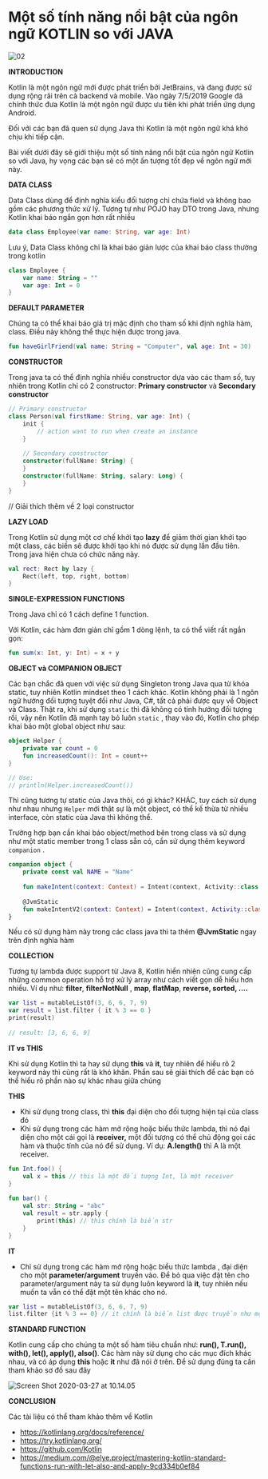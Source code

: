 # Một số tính năng nổi bật của ngôn ngữ KOTLIN so với JAVA

![02](images/02.jpg)

**INTRODUCTION**

Kotlin là một ngôn ngữ mới được phát triển bởi JetBrains, và đang được sử dụng rộng rãi trên cả backend và mobile. Vào ngày 7/5/2019 Google đã chính thức đưa Kotlin là một ngôn ngữ được ưu tiên khi phát triển ứng dụng Android.

Đối với các bạn đã quen sử dụng Java thì Kotlin là một ngôn ngữ khá khó chịu khi tiếp cận.

Bài viết dưới đây sẽ giới thiệu một số tính năng nổi bật của ngôn ngữ Kotlin so với Java, hy vọng các bạn sẽ có một ấn tượng tốt đẹp về ngôn ngữ mới này.

**DATA CLASS**

Data Class dùng để định nghĩa kiểu đối tượng chỉ chứa field và không bao gồm các phương thức xử lý. Tương tự như POJO hay DTO trong Java, nhưng Kotlin khai báo ngắn gọn hơn rất nhiều

```kotlin
data class Employee(var name: String, var age: Int)
```

Lưu ý, Data Class không chỉ là khai báo giản lược của khai báo class thường trong kotlin

```kotlin
class Employee {
    var name: String = ""
    var age: Int = 0
}
```



**DEFAULT PARAMETER**

Chúng ta có thể khai báo giá trị mặc định cho tham số khi định nghĩa hàm, class. Điều này không thể thực hiện được trong java.

```kotlin
fun haveGirlFriend(val name: String = "Computer", val age: Int = 30)
```

**CONSTRUCTOR**

Trong java ta có thể định nghĩa nhiều constructor dựa vào các tham số, tuy nhiên trong Kotlin chỉ có 2 constructor: **Primary constructor**  và **Secondary constructor**

```kotlin
// Primary constructor
class Person(val firstName: String, var age: Int) {
    init {
        // action want to run when create an instance
    }
 
    // Secondary constructor
    constructor(fullName: String) {
    }
    constructor(fullName: String, salary: Long) {
    }
}
```

// Giải thích thêm về 2 loại constructor

**LAZY LOAD**

Trong Kotlin sử dụng một cơ chế khởi tạo **lazy** để giảm thời gian khởi tạo một class, các biến sẽ được khởi tạo khi nó được sử dụng lần đầu tiên. Trong java hiện chưa có chức năng này.

```kotlin
val rect: Rect by lazy {
    Rect(left, top, right, bottom)
}
```



**SINGLE-EXPRESSION FUNCTIONS**

Trong Java chỉ có 1 cách define 1 function. 

Với Kotlin, các hàm đơn giản chỉ gồm 1 dòng lệnh,  ta có thể viết rất ngắn gọn:

```kotlin
fun sum(x: Int, y: Int) = x + y
```

**OBJECT và COMPANION OBJECT**

Các bạn chắc đã quen với việc sử dụng Singleton trong Java qua từ khóa static, tuy nhiên Kotlin mindset theo 1 cách khác. Kotlin không phải là 1 ngôn ngữ hướng đối tượng tuyệt đối như Java, C#, tất cả phải được quy về Object và Class.  Thật ra, khi sử dụng `static` thì đã không có tính hướng đối tượng rồi, vậy nên Kotlin đã mạnh tay bỏ luôn `static` ,  thay vào đó, Kotlin cho phép khai báo một global object  như sau:

```kotlin
object Helper {
    private var count = 0
    fun increasedCount(): Int = count++
}

// Use:
// println(Helper.increasedCount())
```

Thì cũng tương tự static của Java thôi, có gì khác? 
KHÁC, tuy cách sử dụng như nhau nhưng `Helper` mới thật sự là một object, có thể kế thừa từ nhiều interface, còn static của Java thì không thể.

Trường hợp bạn cần khai báo  object/method bên trong class và sử dụng như một static member trong 1 class sẵn có, cần sử dụng thêm keyword `companion` .

```kotlin
companion object {
    private const val NAME = "Name"
 
    fun makeIntent(context: Context) = Intent(context, Activity::class.java)
 
    @JvmStatic
    fun makeIntentV2(context: Context) = Intent(context, Activity::class.java)
}
```

Nếu có sử dụng hàm này trong các class java thì ta thêm **@JvmStatic** ngay trên định nghĩa hàm

**COLLECTION**

Tương tự lambda được support từ Java 8, Kotlin hiển nhiên cũng cung cấp những common operation hỗ trợ xử lý array như cách viết gọn dễ hiểu hơn nhiều.
Ví dụ như: **filter**, **filterNotNull** , **map**, **flatMap**, **reverse, sorted, ....**

```kotlin
var list = mutableListOf(3, 6, 6, 7, 9)
var result = list.filter { it % 3 == 0 }
print(result)
 
// result: [3, 6, 6, 9]
```

**IT vs THIS**

Khi sử dụng Kotlin thì ta hay sử dụng **this** và **it**, tuy nhiên để hiểu rõ 2 keyword này thì cũng rất là khó khăn. Phần sau sẽ giải thích để các bạn có thể hiểu rõ phần nào sự khác nhau giữa chúng 

**THIS** 

- Khi sử dụng trong class, thì **this** đại diện cho đối tượng hiện tại của class đó 
- Khi sử dụng trong các hàm mở rộng hoặc biểu thức lambda, thì nó đại diện cho một cái gọi là **receiver,** một đối tượng có thể chủ động gọi các hàm và thuộc tính của nó để sử dụng. Ví dụ: **A.length()** thì A là một receiver.

```kotlin
fun Int.foo() {
    val x = this // this là một đối tượng Int, là một receiver
}
 
fun bar() {
    val str: String = "abc"
    val result = str.apply {
        print(this) // this chính là biến str
    }
}
```



**IT**

- Chỉ sử dụng trong các hàm mở rộng hoặc biểu thức lambda , đại diện cho một **parameter/argument** truyền vào. Để bỏ qua việc đặt tên cho parameter/argument này ta sử dụng luôn keyword là **it**, tuy nhiên nếu muốn ta vẫn có thể đặt một tên khác cho nó.

```kotlin
var list = mutableListOf(3, 6, 6, 7, 9)
list.filter {it % 3 == 0} // it chính là biến list được truyền như một tham số vào bên trong filter
```

**STANDARD FUNCTION**

Kotlin cung cấp cho chúng ta một số hàm tiêu chuẩn như: **run(), T.run(), with(), let(), apply(), also()**. Các hàm này sử dụng cho các mục đích khác nhau, và có áp dụng **this** hoặc **it** như đã nói ở trên. Để sử dụng đúng ta cần tham khảo sơ đồ sau đây

![Screen Shot 2020-03-27 at 10.14.05](images/01.png)

**CONCLUSION**

Các tài liệu có thể tham khảo thêm về Kotlin

* https://kotlinlang.org/docs/reference/
* https://try.kotlinlang.org/
* https://github.com/Kotlin
* https://medium.com/@elye.project/mastering-kotlin-standard-functions-run-with-let-also-and-apply-9cd334b0ef84